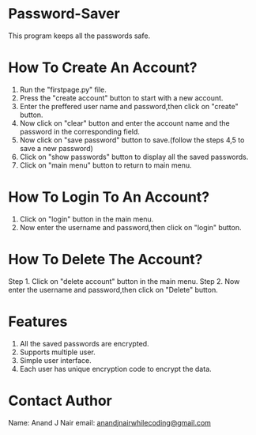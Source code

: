 # Password-Saver
This program keeps all the passwords safe.
# How To Create An Account?
1. Run the "firstpage.py" file.
2. Press the "create account" button to start with a new account.
3. Enter the preffered user name and password,then click on "create" button.
4. Now click on "clear" button and enter the account name and the password in the corresponding field.
5. Now click on "save password" button to save.(follow the steps 4,5 to save a new password)
6. Click on "show passwords" button to display all the saved passwords.
7. Click on "main menu" button to return to main menu.

# How To Login To An Account?
1. Click on "login" button in the main menu.
2. Now enter the username and password,then click on "login" button.

# How To Delete The Account?
Step 1. Click on "delete account" button in the main menu.
Step 2. Now enter the username and password,then click on "Delete" button.

# Features
1. All the saved passwords are encrypted.
2. Supports multiple user.
3. Simple user interface.
4. Each user has unique encryption code to encrypt the data.

# Contact Author
Name: Anand J Nair
email: anandjnairwhilecoding@gmail.com
